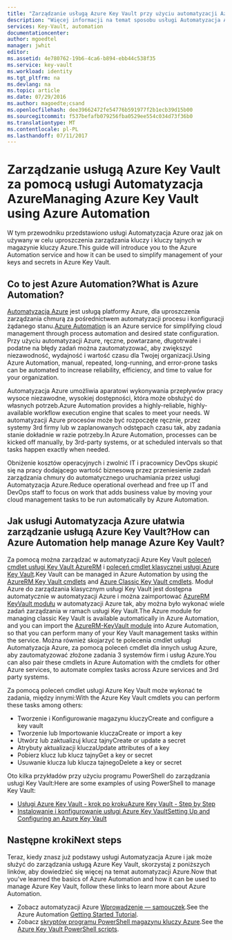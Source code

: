 ```yaml
---
title: "Zarządzanie usługą Azure Key Vault przy użyciu automatyzacji Azure | Dokumentacja firmy Microsoft"
description: "Więcej informacji na temat sposobu usługi Automatyzacja Azure może służyć do zarządzania usługi Azure Key Vault."
services: Key-Vault, automation
documentationcenter: 
author: mgoedtel
manager: jwhit
editor: 
ms.assetid: 4e780762-19b6-4ca6-b894-ebb44c538f35
ms.service: key-vault
ms.workload: identity
ms.tgt_pltfrm: na
ms.devlang: na
ms.topic: article
ms.date: 07/29/2016
ms.author: magoedte;csand
ms.openlocfilehash: dee39662472fe54776b591977f2b1ecb39d15b00
ms.sourcegitcommit: f537befafb079256fba0529ee554c034d73f36b0
ms.translationtype: MT
ms.contentlocale: pl-PL
ms.lasthandoff: 07/11/2017
---
```

# <a name="managing-azure-key-vault-using-azure-automation"></a><span data-ttu-id="467da-103">Zarządzanie usługą Azure Key Vault za pomocą usługi Automatyzacja Azure</span><span class="sxs-lookup"><span data-stu-id="467da-103">Managing Azure Key Vault using Azure Automation</span></span>
<span data-ttu-id="467da-104">W tym przewodniku przedstawiono usługi Automatyzacja Azure oraz jak on używany w celu uproszczenia zarządzania kluczy i kluczy tajnych w magazynie kluczy Azure.</span><span class="sxs-lookup"><span data-stu-id="467da-104">This guide will introduce you to the Azure Automation service and how it can be used to simplify management of your keys and secrets in Azure Key Vault.</span></span>

## <a name="what-is-azure-automation"></a><span data-ttu-id="467da-105">Co to jest Azure Automation?</span><span class="sxs-lookup"><span data-stu-id="467da-105">What is Azure Automation?</span></span>
<span data-ttu-id="467da-106">[Automatyzacja Azure](../automation/automation-intro.md) jest usługą platformy Azure, dla uproszczenia zarządzania chmurą za pośrednictwem automatyzacji procesu i konfiguracji żądanego stanu.</span><span class="sxs-lookup"><span data-stu-id="467da-106">[Azure Automation](../automation/automation-intro.md) is an Azure service for simplifying cloud management through process automation and desired state configuration.</span></span> <span data-ttu-id="467da-107">Przy użyciu automatyzacji Azure, ręczne, powtarzane, długotrwałe i podatne na błędy zadań można zautomatyzować, aby zwiększyć niezawodność, wydajność i wartość czasu dla Twojej organizacji.</span><span class="sxs-lookup"><span data-stu-id="467da-107">Using Azure Automation, manual, repeated, long-running, and error-prone tasks can be automated to increase reliability, efficiency, and time to value for your organization.</span></span>

<span data-ttu-id="467da-108">Automatyzacja Azure umożliwia aparatowi wykonywania przepływów pracy wysoce niezawodne, wysokiej dostępności, która może obsłużyć do własnych potrzeb.</span><span class="sxs-lookup"><span data-stu-id="467da-108">Azure Automation provides a highly-reliable, highly-available workflow execution engine that scales to meet your needs.</span></span> <span data-ttu-id="467da-109">W automatyzacji Azure procesów może być rozpoczęte ręcznie, przez systemy 3rd firmy lub w zaplanowanych odstępach czasu tak, aby zadania stanie dokładnie w razie potrzeby.</span><span class="sxs-lookup"><span data-stu-id="467da-109">In Azure Automation, processes can be kicked off manually, by 3rd-party systems, or at scheduled intervals so that tasks happen exactly when needed.</span></span>

<span data-ttu-id="467da-110">Obniżenie kosztów operacyjnych i zwolnić IT i pracownicy DevOps skupić się na pracy dodającego wartość biznesową przez przeniesienie zadań zarządzania chmury do automatycznego uruchamiania przez usługi Automatyzacja Azure.</span><span class="sxs-lookup"><span data-stu-id="467da-110">Reduce operational overhead and free up IT and DevOps staff to focus on work that adds business value by moving your cloud management tasks to be run automatically by Azure Automation.</span></span>

## <a name="how-can-azure-automation-help-manage-azure-key-vault"></a><span data-ttu-id="467da-111">Jak usługi Automatyzacja Azure ułatwia zarządzanie usługą Azure Key Vault?</span><span class="sxs-lookup"><span data-stu-id="467da-111">How can Azure Automation help manage Azure Key Vault?</span></span>
<span data-ttu-id="467da-112">Za pomocą można zarządzać w automatyzacji Azure Key Vault [poleceń cmdlet usługi Key Vault AzureRM](https://www.powershellgallery.com/packages/AzureRM.KeyVault/1.1.4) i [poleceń cmdlet klasycznej usługi Azure Key Vault](https://msdn.microsoft.com/library/azure/dn868052.aspx).</span><span class="sxs-lookup"><span data-stu-id="467da-112">Key Vault can be managed in Azure Automation by using the [AzureRM Key Vault cmdlets](https://www.powershellgallery.com/packages/AzureRM.KeyVault/1.1.4) and [Azure Classic Key Vault cmdlets](https://msdn.microsoft.com/library/azure/dn868052.aspx).</span></span> <span data-ttu-id="467da-113">Moduł Azure do zarządzania klasycznym usługi Key Vault jest dostępna automatycznie w automatyzacji Azure i można zaimportować [AzureRM KeyVault modułu](https://www.powershellgallery.com/packages/AzureRM.KeyVault/1.1.4) w automatyzacji Azure tak, aby można było wykonać wiele zadań zarządzania w ramach usługi Key Vault.</span><span class="sxs-lookup"><span data-stu-id="467da-113">The Azure module for managing classic Key Vault is available automatically in Azure Automation, and you can import the [AzureRM-KeyVault module](https://www.powershellgallery.com/packages/AzureRM.KeyVault/1.1.4) into Azure Automation, so that you can perform many of your Key Vault management tasks within the service.</span></span> <span data-ttu-id="467da-114">Można również skojarzyć te polecenia cmdlet usługi Automatyzacja Azure, za pomocą poleceń cmdlet dla innych usług Azure, aby zautomatyzować złożone zadania 3 systemów firm i usług Azure.</span><span class="sxs-lookup"><span data-stu-id="467da-114">You can also pair these cmdlets in Azure Automation with the cmdlets for other Azure services, to automate complex tasks across Azure services and 3rd party systems.</span></span>

<span data-ttu-id="467da-115">Za pomocą poleceń cmdlet usługi Azure Key Vault może wykonać te zadania, między innymi:</span><span class="sxs-lookup"><span data-stu-id="467da-115">With the Azure Key Vault cmdlets you can perform these tasks among others:</span></span> 

* <span data-ttu-id="467da-116">Tworzenie i Konfigurowanie magazynu kluczy</span><span class="sxs-lookup"><span data-stu-id="467da-116">Create and configure a key vault</span></span>
* <span data-ttu-id="467da-117">Tworzenie lub Importowanie klucza</span><span class="sxs-lookup"><span data-stu-id="467da-117">Create or import a key</span></span>
* <span data-ttu-id="467da-118">Utwórz lub zaktualizuj klucz tajny</span><span class="sxs-lookup"><span data-stu-id="467da-118">Create or update a secret</span></span>
* <span data-ttu-id="467da-119">Atrybuty aktualizacji klucza</span><span class="sxs-lookup"><span data-stu-id="467da-119">Update attributes of a key</span></span>
* <span data-ttu-id="467da-120">Pobierz klucz lub klucz tajny</span><span class="sxs-lookup"><span data-stu-id="467da-120">Get a key or secret</span></span>
* <span data-ttu-id="467da-121">Usuwanie klucza lub klucza tajnego</span><span class="sxs-lookup"><span data-stu-id="467da-121">Delete a key or secret</span></span>

<span data-ttu-id="467da-122">Oto kilka przykładów przy użyciu programu PowerShell do zarządzania usługi Key Vault:</span><span class="sxs-lookup"><span data-stu-id="467da-122">Here are some examples of using PowerShell to manage Key Vault:</span></span>  

* [<span data-ttu-id="467da-123">Usługi Azure Key Vault - krok po kroku</span><span class="sxs-lookup"><span data-stu-id="467da-123">Azure Key Vault - Step by Step</span></span>](https://blogs.technet.microsoft.com/kv/2015/06/02/azure-key-vault-step-by-step)
* [<span data-ttu-id="467da-124">Instalowanie i konfigurowanie usługi Azure Key Vault</span><span class="sxs-lookup"><span data-stu-id="467da-124">Setting Up and Configuring an Azure Key Vault</span></span>](https://www.simple-talk.com/cloud/platform-as-a-service/setting-up-and-configuring-an-azure-key-vault)

## <a name="next-steps"></a><span data-ttu-id="467da-125">Następne kroki</span><span class="sxs-lookup"><span data-stu-id="467da-125">Next steps</span></span>
<span data-ttu-id="467da-126">Teraz, kiedy znasz już podstawy usługi Automatyzacja Azure i jak może służyć do zarządzania usługą Azure Key Vault, skorzystaj z poniższych linków, aby dowiedzieć się więcej na temat automatyzacji Azure.</span><span class="sxs-lookup"><span data-stu-id="467da-126">Now that you've learned the basics of Azure Automation and how it can be used to manage Azure Key Vault, follow these links to learn more about Azure Automation.</span></span>

* <span data-ttu-id="467da-127">Zobacz automatyzacji Azure [Wprowadzenie — samouczek](../automation/automation-first-runbook-graphical.md).</span><span class="sxs-lookup"><span data-stu-id="467da-127">See the Azure Automation [Getting Started Tutorial](../automation/automation-first-runbook-graphical.md).</span></span>
* <span data-ttu-id="467da-128">Zobacz [skryptów programu PowerShell magazynu kluczy Azure](https://gallery.technet.microsoft.com/scriptcenter/site/search?query=azure%20key%20vault&f%5B0%5D.Value=azure%20key%20vault&f%5B0%5D.Type=SearchText&ac=5).</span><span class="sxs-lookup"><span data-stu-id="467da-128">See the [Azure Key Vault PowerShell scripts](https://gallery.technet.microsoft.com/scriptcenter/site/search?query=azure%20key%20vault&f%5B0%5D.Value=azure%20key%20vault&f%5B0%5D.Type=SearchText&ac=5).</span></span>


